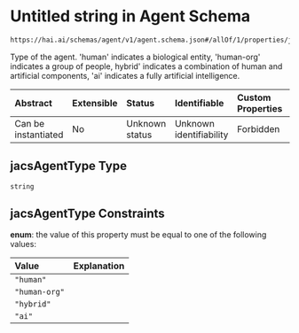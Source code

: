 # Untitled string in Agent Schema

```txt
https://hai.ai/schemas/agent/v1/agent.schema.json#/allOf/1/properties/jacsAgentType
```

Type of the agent. 'human' indicates a biological entity, 'human-org' indicates a group of people, hybrid' indicates a combination of human and artificial components, 'ai' indicates a fully artificial intelligence.

| Abstract            | Extensible | Status         | Identifiable            | Custom Properties | Additional Properties | Access Restrictions | Defined In                                                                             |
| :------------------ | :--------- | :------------- | :---------------------- | :---------------- | :-------------------- | :------------------ | :------------------------------------------------------------------------------------- |
| Can be instantiated | No         | Unknown status | Unknown identifiability | Forbidden         | Allowed               | none                | [agent.schema.json\*](../../schemas/agent/v1/agent.schema.json "open original schema") |

## jacsAgentType Type

`string`

## jacsAgentType Constraints

**enum**: the value of this property must be equal to one of the following values:

| Value         | Explanation |
| :------------ | :---------- |
| `"human"`     |             |
| `"human-org"` |             |
| `"hybrid"`    |             |
| `"ai"`        |             |
